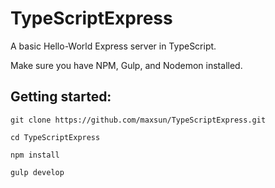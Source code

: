 # TypeScriptExpress

A basic Hello-World Express server in TypeScript.

Make sure you have NPM, Gulp, and Nodemon installed.

## Getting started:

    
    git clone https://github.com/maxsun/TypeScriptExpress.git
    
    cd TypeScriptExpress
    
    npm install
    
    gulp develop
